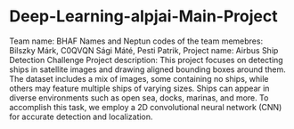 # Deep-Learning-alpjai-Main-Project
Team name: BHAF
Names and Neptun codes of the team memebres:
    Bilszky Márk, C0QVQN
    Sági Máté, 
    Pesti Patrik, 
Project name: Airbus Ship Detection Challenge
Project description:
    This project focuses on detecting ships in satellite images and drawing aligned
    bounding boxes around them. The dataset includes a mix of images, some containing no
    ships, while others may feature multiple ships of varying sizes. Ships can appear in
    diverse environments such as open sea, docks, marinas, and more. To accomplish this
    task, we employ a 2D convolutional neural network (CNN) for accurate detection and
    localization.
